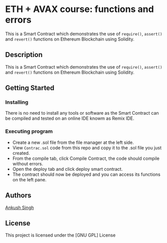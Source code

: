 # ETH + AVAX course: functions and errors

This is a Smart Contract which demonstrates the use of `require()`, `assert()` and `revert()` functions on Ethereum Blockchain using Solidity.

## Description

This is a Smart Contract which demonstrates the use of `require()`, `assert()` and `revert()` functions on Ethereum Blockchain using Solidity.

## Getting Started

### Installing

There is no need to install any tools or software as the Smart Contract can be compiled and tested on an online IDE knowm as Remix IDE.

### Executing program

- Create a new .sol file from the file manager at the left side.
- View `Contrac.sol` code from this repo and copy it to the .sol file you just created.
- From the compile tab, click Compile Contract, the code should compile without errors.
- Open the deploy tab and click deploy smart contract.
- The contract should now be deployed and you can access its functions on the left pane.


## Authors

[Ankush Singh](https://ankushKun.github.io)


## License

This project is licensed under the [GNU GPL] License
